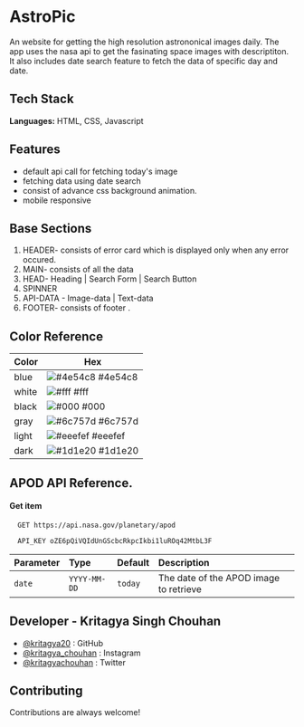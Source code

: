 # AstroPic

An website for getting the high resolution astrononical images daily. The app uses the nasa api to get the fasinating space images with descriptiton. It also includes date search feature to fetch the data of specific day and date.

## Tech Stack

**Languages:** HTML, CSS, Javascript

## Features

- default api call for fetching today's image
- fetching data using date search
- consist of advance css background animation.
- mobile responsive

## Base Sections

1. HEADER- consists of error card which is displayed only when any error occured.
2. MAIN- consists of all the data
3. HEAD- Heading | Search Form | Search Button
4. SPINNER
5. API-DATA - Image-data | Text-data
6. FOOTER- consists of footer .

## Color Reference

| Color | Hex                                                              |
| ----- | ---------------------------------------------------------------- |
| blue  | ![#4e54c8](https://via.placeholder.com/10/4e54c8?text=+) #4e54c8 |
| white | ![#fff](https://via.placeholder.com/10/fff?text=+) #fff          |
| black | ![#000](https://via.placeholder.com/10/000?text=+) #000          |
| gray  | ![#6c757d](https://via.placeholder.com/10/6c757d?text=+) #6c757d |
| light | ![#eeefef](https://via.placeholder.com/10/eeefef?text=+) #eeefef |
| dark  | ![#1d1e20](https://via.placeholder.com/10/1d1e20?text=+) #1d1e20 |

## APOD API Reference.

#### Get item

```http
  GET https://api.nasa.gov/planetary/apod
```

```http
  API_KEY oZE6pQiVQIdUnGScbcRkpcIkbi1luROq42MtbL3F
```

| Parameter | Type         | Default | Description                            |
| :-------- | :----------- | :------ | :------------------------------------- |
| `date`    | `YYYY-MM-DD` | `today` | The date of the APOD image to retrieve |

## Developer - Kritagya Singh Chouhan

- [@kritagya20](https://www.github.com/kritagya20) : GitHub
- [@kritagya_chouhan](https://www.instagram.com/kritagya_chouhan/) : Instagram
- [@kritagyachouhan](https://twitter.com/kritagyachouhan/) : Twitter

## Contributing

Contributions are always welcome!
